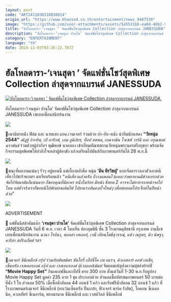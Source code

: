 ```yaml
---
layout: post
code: "ART2411030318Q30O14"
origin_url: "https://www.khaosod.co.th/entertainment/news_9487530"
image: "https://github.com/user-attachments/assets/5a5531bb-ea0d-46b2-9d35-624d2db5f408"
title: "ฮัลโหลดารา-‘เจนสุดา ’ จัดแฟชั่นโชว์สุดพิเศษ Collection ล่าสุดจากแบรนด์ JANESSUDA"
description: "ฮัลโหลดารา-‘เจนสุดา ปานโต’ จัดแฟชั่นโชว์สุดพิเศษ Collection ล่าสุดจากแบรนด์ JANESSUDA  เซเลบเพื่อนสนิทร่วมยินดีล้นงานแน่นอน"
category: "ENTERTAINMENT"
language: "th"
date: 2024-11-03T03:26:22.787Z
---
```


# ฮัลโหลดารา-‘เจนสุดา ’ จัดแฟชั่นโชว์สุดพิเศษ Collection ล่าสุดจากแบรนด์ JANESSUDA

[![ฮัลโหลดารา-‘เจนสุดา ’ จัดแฟชั่นโชว์สุดพิเศษ Collection ล่าสุดจากแบรนด์ JANESSUDA ](https://www.khaosod.co.th/wpapp/uploads/2024/11/jan.jpg "ฮัลโหลดารา-‘เจนสุดา ’ จัดแฟชั่นโชว์สุดพิเศษ Collection ล่าสุดจากแบรนด์ JANESSUDA ")](https://www.khaosod.co.th/wpapp/uploads/2024/11/jan.jpg)

ฮัลโหลดารา-‘เจนสุดา ปานโต’ จัดแฟชั่นโชว์สุดพิเศษ Collection ล่าสุดจากแบรนด์ JANESSUDA เซเลบเพื่อนสนิทล้นงาน

![](https://www.khaosod.co.th/wpapp/uploads/2024/11/วัยหนุ่ม-2544.jpg)

📌เนรมิตรหนัง ฟิล์ม และ ฉายแสง แอด.เวนเจอร์ ร่วมด้วย กำ-กับ-หนัง นำทีมนักแสดง **“วัยหนุ่ม 2544”** _ณัฏฐ์ กิจจริต, เป้ อารักษ์, เอม ภูมิภัทร, ท็อป ทศพล, เบนจามิน โจเซฟ วาร์นี และ อรุณพงค์ นราพันธ์_ ร่วมด้วยผู้กำกับฯ พุฒิพงษ์ นาคทอง เข้าเยี่ยมทัณฑสถานวัยหนุ่มพระนครศรีอยุธยา พร้อมจัดกิจกรรมสุดพิเศษให้กำลังใจเหล่าผู้ต้องขัง แล้วเตรียมไปมันส์กับภาพยนตร์กันได้ 28 พ.ย.นี้

![](https://www.khaosod.co.th/wpapp/uploads/2024/11/มีน-พีรวิชญ์.jpg)

📌ขณะที่ผลงานแน่นๆ รัวๆ อยู่ตอนนี้ แต่เบื้องหลังคือ หนุ่ม **‘มีน พีรวิชญ์’** แอบจัดตารางเอาตัวเองหนีเที่ยวไปชาร์จแบตฯ มาเรียบร้อยแล้ว _“หนีเที่ยวแล้วครับ ก็วางแพลนไว้แหละว่าพยายามมีช่วงเบรกด้วย จัดไปจัดมามันก็แน่นมาก ก็ขอบคุณที่มีละคร หนึ่งในร้อย มีหนัง ธี่หยด 2 อาจจะไม่หายจากหน้าจอไปไหน แต่ตัวจริงเราก็ขอหนีไปพักผ่อนเติมไฟ ไปหาแรงบันดาลใจใหม่ๆ เพื่อต่อยอดโปรเจ็กต์ในปีหน้าด้วย”_

![](https://www.khaosod.co.th/wpapp/uploads/2024/11/เจน-สุดา.jpg)

ADVERTISEMENT

📌 แฟชั่นนิสต้าคัมแบ๊ก **‘เจนสุดา ปานโต’** จัดแฟชั่นโชว์สุดพิเศษ Collection ล่าสุดจากแบรนด์ JANESSUDA วันที่ 6 พ.ย. เวลา 4 โมงเย็น ห้องลุมพินี ชั้น 3 โรงแรมดุสิตธานี กรุงเทพ งานนี้เซเลบเพื่อนสนิทล้นงาน _นานา ไรบีนา, พอลล่า เทเลอร์, เจนี่ เทียนโพธิ์สุวรรณ์, แต้ว ณฐพร, มิว นิษฐา, คารีสา สปริงเก็ตต์_ ฯลฯ

![](https://www.khaosod.co.th/wpapp/uploads/2024/11/Movie-Happy-Set.jpg)

📌_เมเจอร์ ซีนีเพล็กซ์ กรุ้ป ร่วมกับพันธมิตร ซันโทรี่ เป๊ปซี่โค เบเวอเรจ, คิวเอสอาร์ ออฟ เอเชีย, เซ็นทรัล เรสเตอรองต์ กรุ๊ป และ เรสเทอรองต์ ดีเวลลอปเม้นท์_ จัดแคมเปญส่งความสุขส่งท้ายปี **“Movie Happy Set”** กินเคเอฟซีและเป๊ปซี่ ครบ 300 บาท ตั้งแต่วันที่ 1-30 พ.ย.รับคูปอง Movie Happy Set มูลค่า 235 บาท 1 ชุด ประกอบด้วย ส่วนลดซื้อบัตรชมภาพยนตร์ 50 บาทต่อที่นั่ง 1 ใบ ส่วนลด 50% เมื่อซื้อน้ำอัดลม 44 ออนซ์ 1 แก้ว และรับฟรีน้ำอัดลม 32 ออนซ์ 1 แก้ว ที่ โรงภาพยนตร์เมเจอร์ ซีนีเพล็กซ์ (ยกเว้นเซ็นทรัล ปิ่นเกล้า, ฟิวเจอร์ พาร์ค รังสิต), ไอคอน ซีเนคอนิค, ควอเทียร์ ซีเนอาร์ต, พรอมานาด ซีนีเพล็กซ์ และ เวสต์วิลล์ ซีนีเพล็กซ์